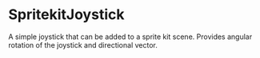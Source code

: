 # SpritekitJoystick
A simple joystick that can be added to a sprite kit scene. Provides angular rotation of the joystick and directional vector.
